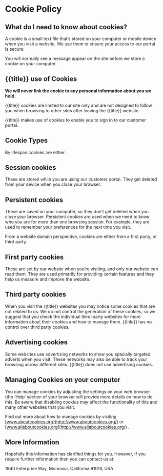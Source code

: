 # Cookie Policy


## What do I need to know about cookies?

A cookie is a small text file that’s stored on your computer or mobile device when you visit a website. We use them to ensure your access to our portal is secure.

You will normally see a message appear on the site before we store a cookie on your computer.


## {{title}} use of Cookies

**We will never link the cookie to any personal information about you we hold.**

{{title}} cookies are limited to our site only and are not designed to follow you when browsing to other sites after leaving the {{title}} website.

{{title}} makes use of cookies to enable you to sign in to our customer portal.


## Cookie Types

By lifespan cookies are either:


## Session cookies

These are stored while you are using our customer portal. They get deleted from your device when you close your browser.

## Persistent cookies

These are saved on your computer, so they don’t get deleted when you close your browser. Persistent cookies are used when we need to know who you are for more than one browsing session. For example, they are used to remember your preferences for the next time you visit.

From a website domain perspective, cookies are either from a first party, or third party.

## First party cookies

These are set by our website when you’re visiting, and only our website can read them. They are used primarily for providing certain features and they help us measure and improve the website. 

## Third party cookies

When you visit the {{title}} websites you may notice some cookies that are not related to us. We do not control the generation of these cookies, so we suggest that you check the individual third-party websites for more information about their cookies and how to manage them. {{title}} has no control over third party cookies.

## Advertising cookies

Some websites use advertising networks to show you specially targeted adverts when you visit. These networks may also be able to track your browsing across different sites. {{title}} does not use advertising cookies.

## Managing Cookies on your computer

You can manage cookies by adjusting the settings on your web browser (the ‘Help’ section of your browser will provide more details on how to do this.  Be aware that disabling cookies may affect the functionality of this and many other websites that you visit.

Find out more about how to manage cookies by visiting [www.aboutcookies.org](http://www.aboutcookies.org/) or [www.allaboutcookies.org](http://www.allaboutcookies.org/) .

## More Information

Hopefully this information has clarified things for you.  However, if you require further information then you can contact us at:

1840 Enterprise Way, Monrovia, California 91016, USA
